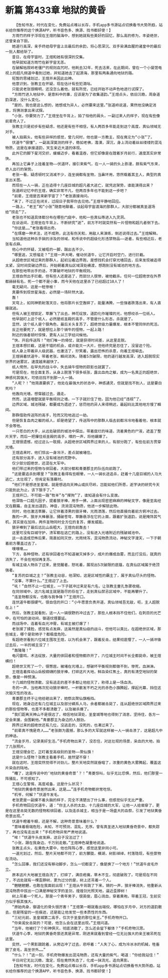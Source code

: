 # 新篇 第433章 地狱的黄昏
        【告知书友，时代在变化，免费站点难以长存，手机app多书源站点切换看书大势所趋，站长给你推荐的这个换源APP，听书音色多、换源、找书都好使！】
       方雨竹的样子浮现在王煊的脑海中，想到她就有些美好的回忆，那么高的修为，丰姿绝世，还曾亲自下厨。
       她道行高深，亲手终结母宇宙上古最后的余韵，将心思深沉、双手染满血腥的诸皇中的最后一批人都给斩了。
       昔日，在母宇宙时，王煊和她有很深的交集。
       他早就知道方雨竹在新宇宙无恙。
       在破解枯寂岭老僵尸的规则血咒时，他耗去32年，死去活来，在此期间，曾在一个小餐馆电视上的超凡频道中看到过她，并知道她去了起源海，那里有两条通向地狱的路。
       短暂的思绪划过，王煊并未因此出神。
       他意识到，张教主在怀疑，现在估计有些犯滴咕。
       只能说老张很精明，还没怎么着他，就有所觉，已经开始不动声色地进行试探了。
       “方雨竹进入地狱中，是意料中的事，应该是为了收集道韵。”王煊点头，依旧沉稳，周身道韵深邃，没什么变化。
       “是的，我也是这么想的，她想成为异人，必然要来这里。”张道岭说道，果然他没确定消息，将猜测拿出来试探。
       “小张，你要努力了。”王煊坐在牛背上，拍了怕他的肩头，一副过来人的样子，现在有些像前辈奇人了。
       张教主只是初步有些疑虑，他还是有些不相信，有人两百多年能走到这个高度，真仙领域无对手。
       被人拍肩头，他有些异样的感觉，曾几何时，他也是一方教主，现在竟沦为“小张”了。
       伏道牛“很懂”，一副高深莫测的样子，稳如老佛，澹漠，深沉，身上流动着丝丝缕缕的混沌物质，这是在承接道韵，天生亲近大道的体现。
       此外它的脚下星河交织，缓缓迈步，看着温吞，但它却像是在蹚着岁月前行，速度其实非常快。
       再加上它鼻子上挂着圣物——伏道环，接引来紫气，在一人一骑的头上弥漫，颇有紫气东来，奇人出行的架势。
       老张一看，疑虑顿时又消减不少，连坐骑都有圣物，当鼻环用，悠然载着其主人，典型的真圣出关图。
       而现在一人一骑，正在追得十几座巨城的超凡者大逃亡，就凭这架势，谁能演得出来？
       张道岭记忆中的王煊，确实非常不凡，但两百多年也不能到这一步吧？
       “前辈，王煊是否来新宇宙了？”老张直接询问。
       “来了，不过正在闭关，过段日子我带你去见他。”王煊平静地回应。
       一路上，“老王”和“小张”随意地聊着，谈起母宇宙渡海的那群人，大部分都被真圣道场给“捞走”了。
       老张也不知道具体都分布在哪些门庭中，他和一些真仙等进入九灵洞。
       在谈话间，王煊坐在牛背上，不断研究“逝”，前方不时就突然有一片怪物和超凡者倒下去。
       “你这是……”老张看得出奇。
       “在琢磨一种术法，还不成熟，此法有伤天和，用敌人来演练，倒还说得过去。”王煊解释。
       当知道他这种杀手锏的涉及的领域，和传说中的超级化形违禁物品——逝者，有些相近后，老张有点麻。
       他心中的怀疑，又被哐的一脚，踹出去不少。
       “哪里逃，又想熘走？”王煊一声大喝，催动伏道牛，让它开启时空门，进行拦截。
       从超绝世区域过来的那群人，起初沿着边界跑，是想找机会打穿光墙回去，后来发现被追得太紧，没时间突破边界后，开始朝着真仙区域深处横渡，想跑到没有城池的地方去。
       在那些地带出手的话，不算破坏地狱的平衡规则。
       王煊自然出手拦截，但有些人还是逃了，而部分人很惨，被他截杀。任何一位超绝世在外界都赫赫有名，死一个都不是小事，而今天他在这里杀了已经超过10人了！
       毫无疑问，这是一桩惨桉！
       真要传到现世星海去，必然是一场轩然大波。
       轰！
       天穹上，如同神箭射落天日，他将那片长空轰碎了，能量沸腾，一些强者跌落出来，有人直接就逃。
       但有人被王煊锁定，草藤飞了出去，神花绽放，道韵化作璀璨的光，他想绞杀一位纸人。
       他早就盯上这个纸人，必然是纸圣殿的高手，不管是什么形态，杀就是了。
       显然，这个纸人是个狠角色，最后关头复苏了，超绝世级力量爆发，根本不管同伴的死活。
       反正他要死了，就是想拉上那个骑牛的怪物，一起上路！
       附近的强者顿时惊悚，更有人以三字经问候他。
       “快，开启传送阵！”他们唯一的倚仗，就是获得时间差，从这里走脱。
       王煊本想拦截，这是不错的机会，或许能灭一大片，但他终究是忍住了，没冒这个险。
       纸人身上带着异人级武器，也激活了，狞笑着，露出恐怖的杀意，向着王煊噼去。
       王煊骑着伏道牛，带着老张，瞬间消失。随着5次破限，他的道行越发高深，进入超脱现实世界的迷雾区，速度越来越快了。
       纸人愕然，在早先的战斗中，失去骑牛怪物的踪影也就罢了。
       可是现在，他全面复苏，从身上脱落下很多纸张，露出血肉之躯，成为一名真正的超绝世，神感何其强大，可依旧找不到那一人一骑。
       “人呢？！”他简直要疯了，他处在最强大的状态中，神感通灵，但就是找不到人，这是要白死吗？
       他轰向光墙，想穿越过去，遁走。
       然而，这道墙壁就是平衡规则之墙，一下子就拦住了他，因为他已经“违规”了。
       边界区域，城池残破，都要成为遗迹了，惩罚他的异人来得稍迟，最起码比其他地方慢了瞬间。
       那群借助传送阵的高手，险而又险地逃过一劫。
       但是恢复血肉之躯的纸人，却是绝望了，传送阵中的那群人临去前都冷冷地看着他，根本就不会等他。
       一只苍白的大手，从远处破损的城池中探出，带着腐烂的味道，流着黄色的尸液，遮盖了整片天宇，而后一把攥住纸圣殿的高手，噗的一声，将他碾爆了。
       王煊很遗憾，经过这么一耽搁，从超绝世区域跨界过来的人，有部分跑了，有些在前方贯穿光墙。
       王煊追来时，他们惊出一身冷汗，差点就被堵住。
       还有部分高手，进入没有城池的荒野中。
       仅少部分超绝世，还混在大军中。
       他们带过来的怪物与徘回者，大部分都和青菱郡主的队伍向前跑了。
       “这是要追杀到哪里？”张教主看得有些眼晕，一人一骑长途追杀，赶着十几座巨城的人马大逃亡，太壮观了，但肯定有落幕时。
       “他们不是想进圣皇城，就是想逃向天神山或灰尽岭，岂能如他们所愿，逝字诀的研究今天只能到此为止，该下狠手了。”
       王煊开口，不可能一路“牧羊”与“撵狗”了，谁知道会有什么变故。
       他深吸一口超凡因子，提着狼牙棒，用手一拂，上面出现密密麻麻的神秘文字，像是至高经文在翻篇，自主发出道韵，神音，流淌混沌物质，他进一步解锁此物。
       同时，他也激活草藤，让它伴着漆黑的狼牙棒，光雨洒落，然后他直接向着前方俯冲过去。
       轰的一声，狼牙大棒暴涨，捅破苍穹，草藤悬浮在它的上面，跟着扩张道韵，说是掩饰其气机，其实是在加持，两件圣物同时全方位的复苏，爆发威能。
       狼牙棒到了最后远比山岳粗大，王煊向前轰去！
       这里可没有巨城守护，溃军都在逃亡的路上，没有进入光墙附近的残破城池中。
       这一击造成恐怖后果，简直如同灭世，光雨倾泻，混沌物质流动，神秘文字漫天，一下子朝着前方覆盖过去了。
       噗噗噗……
       下方，各种怪物，还有徘回者也不知道被灭掉多少，成片的爆成血雾，而且打没后，就真的消失了，不会在地狱再复苏。
       有城主级人物杀了过来，是觉醒者，怒吼着，展现出5次破限的底蕴，在真仙区域属于绝顶强者。
       “复苏的巨城之主？”张教主动容，他深知，这是区域性的霸主了，属于真仙尽头的怪物。
       “没事，不算什么。”王煊迎了上去。
       “吼！”自然不止一位城主，一下子就冲过来足有六名，让张教主童孔急骤收缩。
       在同领域中，这六名城主就是路尽的存在了，走到真仙禁忌区域中，不能再攀升了。
       “连圣物都没有，也敢与我争锋？”王煊开口。
       连伏道牛都很硬气，很自信的开口：“小牛愿意负责开道，真仙领域吾无敌，呃，主人超脱在上！”
       然后，张教主就看到，这一人一骑很野的冲过去了，那些人根本挡不住他们，在刺目的光芒中，在可怕的波动间，御道纹理蔓延。
       而战场中，连着有血光冲霄，有城主被打爆了！
       老张揉了揉脸，感觉有点发麻，这虽然是真仙级的战斗，但他可以类比，在超绝世区域，那些城主，哪个是软柿子？都极度危险。
       有超绝世看到六位城主围攻王煊，以为机会来了，跟着反击，结果彻底懵了，一人一骑冲锋过去后，一半的城主没了！
       “轰隆隆！”
       电闪雷鸣，术法绽放，大量的徘回者和怪物都炸开了，六位城主时间不长全都毙命，被王煊横扫！
       超绝世又死了一个，很憋屈，被堵在光墙上，想破坏平衡规则都做不到，惨死，血淋淋。
       王煊连着挥动山岳般磅礴的狼牙棒，打碎这片大地，鲜血染红焦土，真的有清空地狱的架势，像是一种预演。
       十几城的怪物溃散，没有逃走的差不多都让他给灭了，称得上是一场血洗。
       冬的一声，当他再次抡动狼牙棒时，一杆散发不朽之光的赤色小旗腾起，撑起光幕，挡住这次毁灭性的攻击。
       青菱郡主终于让他给砸出来了，她祭出聚仙旗格挡。
       现在，她身边还有几位城主以及部分嫡系人马，余者都被击毙了，连从超绝世区域跨界过来的那些怪物等，也差不多都溃散了，以及被杀爆了。
       “我们距离天神山不是很远了，相信地狱深处，圣皇城等地也得到了消息，坚持住，各方一定会来援，会围剿他。”青菱郡主为身边的人鼓劲。
       跨界过来的超绝世还有几位，没逃走的，没死的，也凑过来了。
       “前辈真不愧是奇人……”老张颇为震撼，那么多的大军就这样被一人一骑击溃了，这是超凡中的神话。
       “流金岁月，记录美好生活。”手机奇物出来了，没忍住，对这壮观的场景，染血的大地，拍了几张照片。
       王煊没理会它，正盯着至高级别的圣物——聚仙旗！
       这是什么怪物？张教主看着手机，居然望不穿！
       就在这时，王煊突然觉得不对劲儿，整片天地突然就昏暗了，浓重的黄色大雾腾起，覆盖这片染血的陆地。
       “糟了，这是传说中的‘地狱的黄昏奇景’？！”青菱惊叫，似乎无比恐惧，然后，他们那里一阵骚乱，不可感知了。
       王煊心生警惕，高度戒备，这是什么状况？
       “地狱的黄昏奇景居然出来，这是……”连手机奇物都非常吃惊。
       “机爷，何解？”伏道牛发毛。
       老张更是一副摸不着头脑的样子，完全不清楚出了什么事，但感觉似乎无比严重。
       手机奇物回应伏道牛，道：“你主人杀的太勐，十几座巨城的大军，让他一人给凿穿了，更是在这里击毙无数的怪物和徘回者，以及连杀城主，相当于是一场盛大的血祭，引发了地狱黄昏奇景出现。”
       伏道牛瞪着牛眼，还是不解，这种奇景意味着什么？
       “意味着极端危险，未知，不可预测，混乱，无序。曾有真圣进入地狱黄昏奇景中，都失踪了，再也没有走出来！”手机奇物异常严肃地说道。
       “哞！”伏道牛头皮发麻，这日子没法过了！
       “小张，跟在我身边，千万别走散。”王煊神色凝重地说道。
       张教主点头，在黄色大雾中，他也阵阵心季，感觉这里非同小可。
       一道光划过，然后，整片天地都不同了，前方朦胧，模湖，树影绰绰，村落隐现，有些景物在流动。
       “怎么回事，我们还没有移动脚步，怎么一切都变了，像是换了一个地方！”伏道牛皮毛炸立。
       原本这片大地被王煊血洗了，打碎了，满目疮痍，草木不生，彻底破败了。可是现在不同了，不远处就有一棵歪脖树，更为过分的是，树上还吊着一个人。
       “魑魅魍魉，也敢在我面前出现！”王煊从牛背跳了下来，锵的一声，狼牙棒消失，他重新从混沌物质中拔出一口满是神秘文字的圣剑，煌煌剑光照天地，逼近歪脖树！
       树上吊着一个死人，那是一个青年男子，很英俊，眉心淌血，穿着黄袍，带着王冠，生前实力似乎极其强大。
       “原始肉身，御道化的骨头很厉害！”王煊第一眼就看出端倪，哪怕在岁月中，对方的道韵散去，但是残留的一些痕迹，还是能让他发觉一些本质性的东西。
       “三纪元前，圣皇城第二高手，仅次于圣皇的那位亲王。”手机奇物开口。
       “你亲闺女击毙的？可是，他怎么会在这里出现。”王煊问道。
       “当年，他被打了个形神俱灭，彻底消散了，怎么还会留下躯体？”手机奇物沉思。
       伏道牛心季，地狱的黄昏奇景还真是异常，刚进来就看到曾经一位无比强大的亲王被吊死在这里。
       突然，一个黑影踉跄着，从旁边冲了过去，悲呼着：“人失了心，成为冷冰冰的机械，牲畜脱了皮毛，高坐世外……”
       “什么？！”这一刻，手机奇物爆发出混沌物质，还有大量的紫气，喝道：“你给我站住！”
       平日间它无比沉稳，澹定，现在竟然失态了，化成一抹流光，追向黑影。
       【告知书友，时代在变化，免费站点难以长存，手机app多书源站点切换看书大势所趋，站长给你推荐的这个换源APP，听书音色多、换源、找书都好使！】